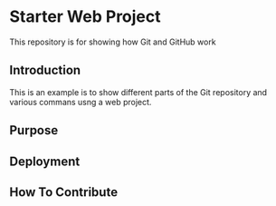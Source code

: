 # Starter Web Project

This repository is for showing how Git and GitHub work

## Introduction

This is an example is to show different parts of the Git repository and various commans usng a web project.

## Purpose

## Deployment

## How To Contribute